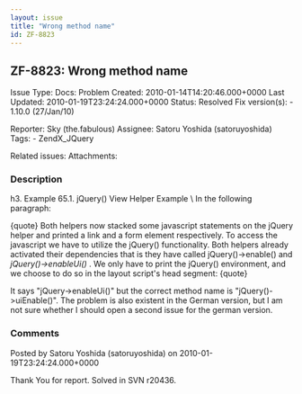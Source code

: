 ```yaml
---
layout: issue
title: "Wrong method name"
id: ZF-8823
---
```


ZF-8823: Wrong method name
--------------------------

 Issue Type: Docs: Problem Created: 2010-01-14T14:20:46.000+0000 Last Updated: 2010-01-19T23:24:24.000+0000 Status: Resolved Fix version(s): - 1.10.0 (27/Jan/10)
 
 Reporter:  Sky (the.fabulous)  Assignee:  Satoru Yoshida (satoruyoshida)  Tags: - ZendX\_JQuery
 
 Related issues: 
 Attachments: 
### Description

h3. Example 65.1. jQuery() View Helper Example \\ In the following paragraph:

{quote} Both helpers now stacked some javascript statements on the jQuery helper and printed a link and a form element respectively. To access the javascript we have to utilize the jQuery() functionality. Both helpers already activated their dependencies that is they have called jQuery()->enable() and _jQuery()->enableUi()_ . We only have to print the jQuery() environment, and we choose to do so in the layout script's head segment: {quote}

It says "jQuery->enableUi()" but the correct method name is "jQuery()->uiEnable()". The problem is also existent in the German version, but I am not sure whether I should open a second issue for the german version.

 

 

### Comments

Posted by Satoru Yoshida (satoruyoshida) on 2010-01-19T23:24:24.000+0000

Thank You for report. Solved in SVN r20436.

 

 